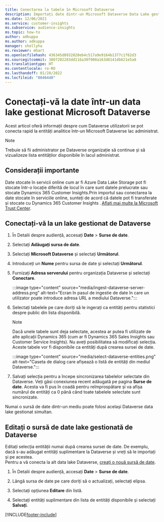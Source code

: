```yaml
---
title: Conectarea la tabele în Microsoft Dataverse
description: Importați date dintr-un Microsoft Dataverse Data Lake gestionat.
ms.date: 12/06/2021
ms.service: customer-insights
ms.subservice: audience-insights
ms.topic: how-to
author: adkuppa
ms.author: adkuppa
manager: shellyha
ms.reviewer: mhart
ms.openlocfilehash: 436345d8932820eb4c517a9e9164b1377c1f62d3
ms.sourcegitcommit: 3807202283dd116a30f900a163d8141db621e5a8
ms.translationtype: HT
ms.contentlocale: ro-RO
ms.lasthandoff: 01/28/2022
ms.locfileid: "8046440"
---
```

# <a name="connect-to-data-in-a-microsoft-dataverse-managed-data-lake"></a>Conectați-vă la date într-un data lake gestionat Microsoft Dataverse



Acest articol oferă informații despre cum Dataverse utilizatorii se pot conecta rapid la entități analitice într-un Microsoft Dataverse lac administrat. 

> [!NOTE]
> Trebuie să fii administrator pe Dataverse organizație să continue și să vizualizeze lista entităților disponibile în lacul administrat.

## <a name="important-considerations"></a>Considerații importante

Date stocate în servicii online cum ar fi Azure Data Lake Storage pot fi stocate într-o locație diferită de locul în care sunt datele prelucrate sau stocate Dynamics 365 Customer Insights.Prin importul sau conectarea la date stocate în serviciile online, sunteți de acord că datele pot fi transferate și stocate cu Dynamics 365 Customer Insights . [Aflați mai multe la Microsoft Trust Center](https://www.microsoft.com/trust-center).

## <a name="connect-to-a-dataverse-managed-lake"></a>Conectați-vă la un lake gestionat de Dataverse

1. În Detalii despre audiență, accesați **Date** > **Surse de date**.

2. Selectați **Adăugați sursa de date**.

3. Selectați **Microsoft Dataverse** și selectați **Următorul**.

4. Introduceți un **Nume** pentru sursa de date și selectați **Următorul**. 

5. Furnizați **Adresa serverului** pentru organizația Dataverse și selectați **Conectare**.

   :::image type="content" source="media/ingest-dataverse-server-address.png" alt-text="Ecran în pasul de ingestie de date în care un utilizator poate introduce adresa URL a mediului Dataverse.":::

6. Selectați tabelele pe care doriți să le ingerați ca entități pentru statistici despre public din lista disponibilă.    

   > [!NOTE]
   > Dacă unele tabele sunt deja selectate, acestea ar putea fi utilizate de alte aplicații Dynamics 365 (cum ar fi Dynamics 365 Sales Insights sau Customer Service Insights). Nu aveți posibilitatea să modificați selecția. Aceste tabele vor fi disponibile ca entități după crearea sursei de date.

   :::image type="content" source="media/select-dataverse-entities.png" alt-text="Caseta de dialog care afișează o listă de entități din mediul Dataverse.":::

7. Salvați selecția pentru a începe sincronizarea tabelelor selectate din Dataverse. Veți găsi conexiunea recent adăugată pe pagina **Surse de date**. Acesta va fi pus în coadă pentru reîmprospătare și va afișa numărul de entități ca 0 până când toate tabelele selectate sunt sincronizate.

Numai o sursă de date dintr-un mediu poate folosi același Dataverse data lake gestionat simultan.

## <a name="edit-a-dataverse-managed-lake-data-source"></a>Editați o sursă de date lake gestionată de Dataverse

Editați selecția entității numai după crearea sursei de date. De exemplu, dacă s-au adăugat entități suplimentare la Dataverse și vreți să le importați și pe acestea.    
Pentru a vă conecta la alt data lake Dataverse, [creați o nouă sursă de date](#connect-to-a-dataverse-managed-lake).

1. În Detalii despre audiență, accesați **Date** > **Surse de date**.

2. Lângă sursa de date pe care doriți să o actualizați, selectați elipsa.

3. Selectați opțiunea **Editare** din listă.

4. Selectați entități suplimentare din lista de entități disponibile și selectați **Salvați**.

[!INCLUDE[footer-include](../includes/footer-banner.md)]
